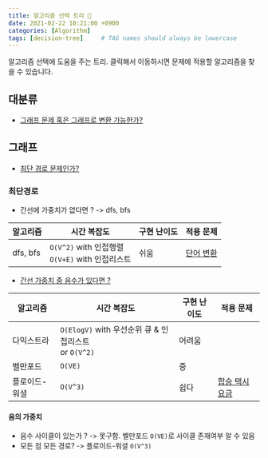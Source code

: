 ```yaml
---
title: 알고리즘 선택 트리 🎄
date: 2021-02-22 10:21:00 +0900
categories: [Algorithm]
tags: [decision-tree]     # TAG names should always be lowercase
---
```


[1]: https://github.com/algorithm-everyday/algorithm-everyday

알고리즘 선택에 도움을 주는 트리. 클릭해서 이동하시면 문제에 적용할 알고리즘을 찾을 수 있습니다.

## 대분류
- [그래프 문제 혹은 그래프로 변환 가능한가?](#그래프)

## 그래프
- [최단 경로 문제인가?](#최단경로)

### 최단경로
- 간선에 가중치가 없다면 ? -> dfs, bfs

| 알고리즘 | 시간 복잡도 | 구현 난이도 | 적용 문제 |
| --- | --- | --- | --- |
| dfs, bfs | `O(V^2)` with 인접행렬 <br> `O(V+E)` with 인접리스트 | 쉬움 | [단어 변환][1]
- [간선 가중치 중 음수가 있다면 ?](#음의-가중치)

| 알고리즘 | 시간 복잡도 | 구현 난이도 | 적용 문제 |
| --- | --- | --- | --- |
| 다익스트라 | `O(ElogV)` with 우선순위 큐 & 인접리스트 <br>or `O(V^2)`| 어려움 |
| 벨만포드 | `O(VE)` | 중 |
| 플로이드-워셜 | `O(V^3)` | 쉽다 | [합승 택시 요금][1]

#### 음의 가중치
- 음수 사이클이 있는가 ? -> 못구함. 벨만포드 `O(VE)`로 사이클 존재여부 알 수 있음
- 모든 점 모든 경로? -> 플로이드-워셜 `O(V^3)`